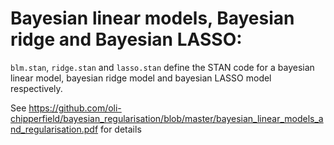# Bayesian linear models, Bayesian ridge and Bayesian LASSO:

`blm.stan`, `ridge.stan` and `lasso.stan` define the STAN code for a bayesian linear model, bayesian ridge model and bayesian LASSO model respectively.  

See https://github.com/oli-chipperfield/bayesian_regularisation/blob/master/bayesian_linear_models_and_regularisation.pdf for details
